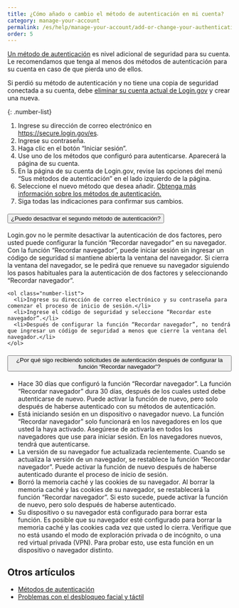 ```yaml
---
title: ¿Cómo añado o cambio el método de autenticación en mi cuenta?
category: manage-your-account
permalink: /es/help/manage-your-account/add-or-change-your-authentication-method/
order: 5
---
```


[Un método de autenticación](/es/help/get-started/authentication-methods/) es nivel adicional de seguridad para su cuenta. Le recomendamos que tenga al menos dos métodos de autenticación para su cuenta en caso de que pierda uno de ellos.

Si perdió su método de autenticación y no tiene una copia de seguridad conectada a su cuenta, debe [eliminar su cuenta actual de Login.gov](/es/help/manage-your-account/delete-your-account/) y crear una nueva.

{: .number-list}
1. Ingrese su dirección de correo electrónico en <https://secure.login.gov/es>.
2. Ingrese su contraseña.
3. Haga clic en el botón “Iniciar sesión”.
4. Use uno de los métodos que configuró para autenticarse. Aparecerá la página de su cuenta.
5. En la página de su cuenta de Login.gov, revise las opciones del menú “Sus métodos de autenticación” en el lado izquierdo de la página.
6. Seleccione el nuevo método que desea añadir. [Obtenga más información sobre los métodos de autenticación.](/es/help/get-started/authentication-methods/)
7. Siga todas las indicaciones para confirmar sus cambios.

<div class="usa-accordion usa-accordion--bordered margin-y-4">
  <h4 class="usa-accordion__heading">
    <button
      type="button"
      class="usa-accordion__button"
      aria-expanded="true"
      aria-controls="b-a1"
    >
      ¿Puedo desactivar el segundo método de autenticación?
    </button>
  </h4>
  <div id="b-a1" class="usa-accordion__content usa-prose">
    <p>Login.gov no le permite desactivar la autenticación de dos factores, pero usted puede configurar la función “Recordar navegador” en su navegador. Con la función “Recordar navegador”, puede iniciar sesión sin ingresar un código de seguridad si mantiene abierta la ventana del navegador. Si cierra la ventana del navegador, se le pedirá que renueve su navegador siguiendo los pasos habituales para la autenticación de dos factores y seleccionando “Recordar navegador”.</p>

    <ol class="number-list">
      <li>Ingrese su dirección de correo electrónico y su contraseña para comenzar el proceso de inicio de sesión.</li>
      <li>Ingrese el código de seguridad y seleccione “Recordar este navegador”.</li>
      <li>Después de configurar la función “Recordar navegador”, no tendrá que ingresar un código de seguridad a menos que cierre la ventana del navegador.</li>
    </ol>
  </div>
</div>

<div class="usa-accordion usa-accordion--bordered margin-y-4">
  <h4 class="usa-accordion__heading">
    <button
      type="button"
      class="usa-accordion__button"
      aria-expanded="true"
      aria-controls="b-a2"
    >
      ¿Por qué sigo recibiendo solicitudes de autenticación después de configurar la función “Recordar navegador”?
    </button>
  </h4>
  <div id="b-a2" class="usa-accordion__content usa-prose">
    <ul>
      <li>Hace 30 días que configuró la función “Recordar navegador”. La función “Recordar navegador” dura 30 días, después de los cuales usted debe autenticarse de nuevo. Puede activar la función de nuevo, pero solo después de haberse autenticado con su métodos de autenticación.</li>
      <li>Está iniciando sesión en un dispositivo o navegador nuevo.  La función “Recordar navegador” solo funcionará en los navegadores en los que usted la haya activado. Asegúrese de activarla en todos los navegadores que use para iniciar sesión. En los navegadores nuevos, tendrá que autenticarse.</li>
      <li>La versión de su navegador fue actualizada recientemente. Cuando se actualiza la versión de un navegador, se restablece la función “Recordar navegador”. Puede activar la función de nuevo después de haberse autenticado durante el proceso de inicio de sesión.</li>
      <li>Borró la memoria caché y las cookies de su navegador. Al borrar la memoria caché y las cookies de su navegador, se restablecerá la función “Recordar navegador”. Si esto sucede, puede activar la función de nuevo, pero solo después de haberse autenticado.</li>
      <li>Su dispositivo o su navegador está configurado para borrar esta función. Es posible que su navegador esté configurado para borrar la memoria caché y las cookies cada vez que usted lo cierra. Verifique que no está usando el modo de exploración privada o de incógnito, o una red virtual privada (VPN). Para probar esto, use esta función en un dispositivo o navegador distinto.</li>
    </ul>
  </div>
</div>

## Otros artículos

* [Métodos de autenticación](/help/get-started/authentication-methods/)
* [Problemas con el desbloqueo facial y táctil](#)
